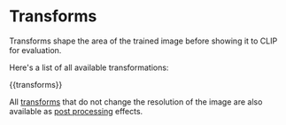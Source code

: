 # Transforms

Transforms shape the area of the trained image before showing
it to CLIP for evaluation. 
  
Here's a list of all available transformations:

{{transforms}}

All [transforms](reference.md#transforms) that do not change the 
resolution of the image are also available as 
[post processing](reference.md#postproc) effects.
